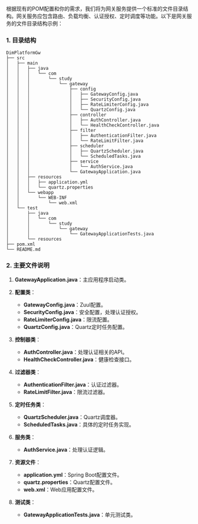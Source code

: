 根据现有的POM配置和你的需求，我们将为网关服务提供一个标准的文件目录结构。网关服务应包含路由、负载均衡、认证授权、定时调度等功能。以下是网关服务的文件目录结构示例：

### 1. 目录结构

```
DimPlatformGw
├── src
│   ├── main
│   │   ├── java
│   │   │   └── com
│   │   │       └── study
│   │   │           └── gateway
│   │   │               ├── config
│   │   │               │   ├── GatewayConfig.java
│   │   │               │   ├── SecurityConfig.java
│   │   │               │   ├── RateLimiterConfig.java
│   │   │               │   └── QuartzConfig.java
│   │   │               ├── controller
│   │   │               │   ├── AuthController.java
│   │   │               │   └── HealthCheckController.java
│   │   │               ├── filter
│   │   │               │   ├── AuthenticationFilter.java
│   │   │               │   └── RateLimitFilter.java
│   │   │               ├── scheduler
│   │   │               │   ├── QuartzScheduler.java
│   │   │               │   └── ScheduledTasks.java
│   │   │               ├── service
│   │   │               │   └── AuthService.java
│   │   │               └── GatewayApplication.java
│   │   ├── resources
│   │   │   ├── application.yml
│   │   │   └── quartz.properties
│   │   └── webapp
│   │       └── WEB-INF
│   │           └── web.xml
│   └── test
│       ├── java
│       │   └── com
│       │       └── study
│       │           └── gateway
│       │               └── GatewayApplicationTests.java
│       └── resources
├── pom.xml
└── README.md
```

### 2. 主要文件说明

1. **GatewayApplication.java**：主应用程序启动类。
2. **配置类**：
    - **GatewayConfig.java**：Zuul配置。
    - **SecurityConfig.java**：安全配置，处理认证授权。
    - **RateLimiterConfig.java**：限流配置。
    - **QuartzConfig.java**：Quartz定时任务配置。

3. **控制器类**：
    - **AuthController.java**：处理认证相关的API。
    - **HealthCheckController.java**：健康检查接口。

4. **过滤器类**：
    - **AuthenticationFilter.java**：认证过滤器。
    - **RateLimitFilter.java**：限流过滤器。

5. **定时任务类**：
    - **QuartzScheduler.java**：Quartz调度器。
    - **ScheduledTasks.java**：具体的定时任务实现。

6. **服务类**：
    - **AuthService.java**：处理认证逻辑。

7. **资源文件**：
    - **application.yml**：Spring Boot配置文件。
    - **quartz.properties**：Quartz配置文件。
    - **web.xml**：Web应用配置文件。

8. **测试类**：
    - **GatewayApplicationTests.java**：单元测试类。


